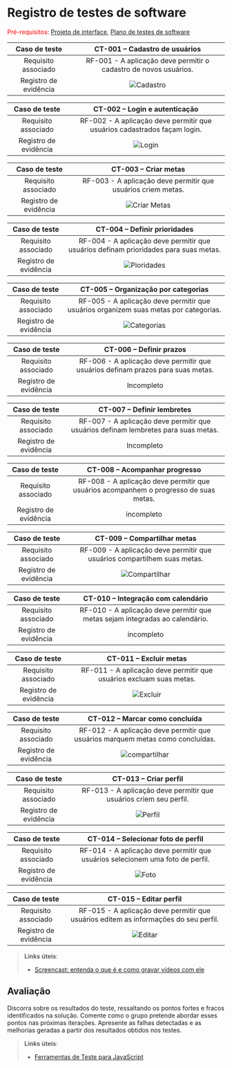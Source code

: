 # Registro de testes de software

<span style="color:red">Pré-requisitos: <a href="04-Projeto-interface.md"> Projeto de interface</a></span>, <a href="07-Plano-testes-software.md"> Plano de testes de software</a>

| **Caso de teste** 	| **CT-001 – Cadastro de usuários** 	|
|:---:	|:---:	|
| Requisito associado | RF-001 - A aplicação deve permitir o cadastro de novos usuários. |
| Registro de evidência | ![Cadastro](images/testes/cadastro.png) |

| **Caso de teste** 	| **CT-002 – Login e autenticação** 	|
|:---:	|:---:	|
| Requisito associado | RF-002 - A aplicação deve permitir que usuários cadastrados façam login. |
| Registro de evidência | ![Login](images/testes/login.png) |

| **Caso de teste** 	| **CT-003 – Criar metas** 	|
|:---:	|:---:	|
| Requisito associado | RF-003 - A aplicação deve permitir que usuários criem metas. |
| Registro de evidência | ![Criar Metas](images/testes/metas.png) |

| **Caso de teste** 	| **CT-004 – Definir prioridades** 	|
|:---:	|:---:	|
| Requisito associado | RF-004 - A aplicação deve permitir que usuários definam prioridades para suas metas. |
| Registro de evidência | ![Pioridades](images/testes/metas.png) |

| **Caso de teste** 	| **CT-005 – Organização por categorias** 	|
|:---:	|:---:	|
| Requisito associado | RF-005 - A aplicação deve permitir que usuários organizem suas metas por categorias. |
| Registro de evidência | ![Categorias](images/testes/metas.png) |

| **Caso de teste** 	| **CT-006 – Definir prazos** 	|
|:---:	|:---:	|
| Requisito associado | RF-006 - A aplicação deve permitir que usuários definam prazos para suas metas. |
| Registro de evidência | Incompleto |

| **Caso de teste** 	| **CT-007 – Definir lembretes** 	|
|:---:	|:---:	|
| Requisito associado | RF-007 - A aplicação deve permitir que usuários definam lembretes para suas metas. |
| Registro de evidência | Incompleto |

| **Caso de teste** 	| **CT-008 – Acompanhar progresso** 	|
|:---:	|:---:	|
| Requisito associado | RF-008 - A aplicação deve permitir que usuários acompanhem o progresso de suas metas. |
| Registro de evidência | incompleto |

| **Caso de teste** 	| **CT-009 – Compartilhar metas** 	|
|:---:	|:---:	|
| Requisito associado | RF-009 - A aplicação deve permitir que usuários compartilhem suas metas. |
| Registro de evidência | ![Compartilhar](images/testes/compartilhar-meta.png) |

| **Caso de teste** 	| **CT-010 – Integração com calendário** 	|
|:---:	|:---:	|
| Requisito associado | RF-010 - A aplicação deve permitir que metas sejam integradas ao calendário. |
| Registro de evidência | incompleto |

| **Caso de teste** 	| **CT-011 – Excluir metas** 	|
|:---:	|:---:	|
| Requisito associado | RF-011 - A aplicação deve permitir que usuários excluam suas metas. |
| Registro de evidência | ![Excluir](images/testes/excluir-metas.png) |

| **Caso de teste** 	| **CT-012 – Marcar como concluída** 	|
|:---:	|:---:	|
| Requisito associado | RF-012 - A aplicação deve permitir que usuários marquem metas como concluídas. |
| Registro de evidência | ![compartilhar](images/testes/concluir-meta.png) |

| **Caso de teste** 	| **CT-013 – Criar perfil** 	|
|:---:	|:---:	|
| Requisito associado | RF-013 - A aplicação deve permitir que usuários criem seu perfil. |
| Registro de evidência | ![Perfil](images/testes/perfil.png) |

| **Caso de teste** 	| **CT-014 – Selecionar foto de perfil** 	|
|:---:	|:---:	|
| Requisito associado | RF-014 - A aplicação deve permitir que usuários selecionem uma foto de perfil. |
| Registro de evidência | ![Foto](images/testes/perfil.png) |

| **Caso de teste** 	| **CT-015 – Editar perfil** 	|
|:---:	|:---:	|
| Requisito associado | RF-015 - A aplicação deve permitir que usuários editem as informações do seu perfil. |
| Registro de evidência | ![Editar](images/testes/editar-perfil.png) |


> **Links úteis**:
> - [Screencast: entenda o que é e como gravar vídeos com ele](https://rockcontent.com/br/blog/screencast/) 

## Avaliação

Discorra sobre os resultados do teste, ressaltando os pontos fortes e fracos identificados na solução. Comente como o grupo pretende abordar esses pontos nas próximas iterações. Apresente as falhas detectadas e as melhorias geradas a partir dos resultados obtidos nos testes.

> **Links úteis**:
> - [Ferramentas de Teste para JavaScript](https://geekflare.com/javascript-unit-testing/)
